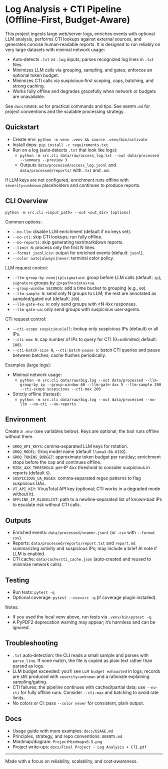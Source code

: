 # Log Analysis + CTI Pipeline (Offline‑First, Budget‑Aware)

This project ingests large web/server logs, enriches events with optional LLM analysis, performs CTI lookups against external sources, and generates concise human‑readable reports. It is designed to run reliably on very large datasets with minimal network usage:

- Auto‑detects `.txt` vs `.log` inputs; parses recognized log lines in `.txt` files.
- Minimizes LLM calls via grouping, sampling, and gates; enforces an optional token budget.
- Minimizes CTI calls via suspicious‑first scoping, caps, batching, and strong caching.
- Works fully offline and degrades gracefully when network or budgets are unavailable.

See `docs/USAGE.md` for practical commands and tips. See `AGENTS.md` for project conventions and the scalable processing strategy.

## Quickstart

- Create env: `python -m venv .venv && source .venv/bin/activate`
- Install deps: `pip install -r requirements.txt`
- Run on a log (auto‑detects `.txt` that look like logs):
  - `python -m src.cli data/raw/access_log.txt --out data/processed --summary --preview 3`
  - Outputs `data/processed/access_log.jsonl` and `data/processed/reports/` with `.txt` and `.md`.

If LLM keys are not configured, enrichment runs offline with `severity=unknown` placeholders and continues to produce reports.

## CLI Overview

`python -m src.cli <input_path> --out <out_dir> [options]`

Common options:

- `--no-llm`: disable LLM enrichment (default if no keys set).
- `--no-cti`: skip CTI lookups; run fully offline.
- `--no-reports`: skip generating text/markdown reports.
- `--limit N`: process only the first N lines.
- `--format jsonl|csv`: output for enriched events (default: `jsonl`).
- `--color auto|always|never`: terminal color policy.

LLM request control:

- `--llm-group-by none|ip|signature`: group before LLM calls (default: `ip`); `signature` groups by `ip+path+status+ua`.
- `--group-window SECONDS`: add a time bucket to grouping (e.g., `60`).
- `--llm-sample N`: send only N groups to LLM; the rest are annotated as sampled/gated out (default: `200`).
- `--llm-gate-4xx N`: only send groups with ≥N 4xx responses.
- `--llm-gate-ua`: only send groups with suspicious user‑agents.

CTI request control:

- `--cti-scope suspicious|all`: lookup only suspicious IPs (default) or all IPs.
- `--cti-max N`: cap number of IPs to query for CTI (0=unlimited; default: `100`).
- `--cti-batch-size N`, `--cti-batch-pause S`: batch CTI queries and pause between batches; cache flushes periodically.

Examples (large logs):

- Minimal network usage:
  - `python -m src.cli data/raw/big.log --out data/processed --llm-group-by ip --group-window 60 --llm-gate-4xx 5 --llm-sample 200 --cti-scope suspicious --cti-max 200`
- Strictly offline (fastest):
  - `python -m src.cli data/raw/big.log --out data/processed --no-llm --no-cti --no-reports`

## Environment

Create a `.env` (see variables below). Keys are optional; the tool runs offline without them.

- `GROQ_API_KEYS`: comma‑separated LLM keys for rotation.
- `GROQ_MODEL`: Groq model name (default `llama3-8b-8192`).
- `GROQ_TOKENS_BUDGET`: approximate token budget per run/day; enrichment stops before the cap and continues offline.
- `RISK_4XX_THRESHOLD`: per‑IP 4xx threshold to consider suspicious in reports (default `5`).
- `SUSPICIOUS_UA_REGEX`: comma‑separated regex patterns to flag suspicious UAs.
- `VT_API_KEY`: VirusTotal API key (optional; CTI works in a degraded mode without it).
- `OFFLINE_IP_BLOCKLIST`: path to a newline‑separated list of known‑bad IPs to escalate risk without CTI calls.

## Outputs

- Enriched events: `data/processed/<name>.jsonl` (or `.csv` with `--format csv`).
- Reports: `data/processed/reports/report.txt` and `report.md` summarizing activity and suspicious IPs; may include a brief AI note if LLM is enabled.
- CTI cache: `data/cache/cti_cache.json` (auto‑created and reused to minimize network calls).

## Testing

- Run tests: `pytest -q`
- Optional coverage: `pytest --cov=src -q` (if coverage plugin installed).

Notes:
- If you used the local venv above, run tests via `.venv/bin/pytest -q`.
- A PyPDF2 deprecation warning may appear; it’s harmless and can be ignored.

## Troubleshooting

- `.txt` auto‑detection: the CLI reads a small sample and parses with `parse_line`. If none match, the file is copied as plain text rather than parsed as logs.
- LLM budget exceeded: you’ll see `LLM budget exhausted` in logs; records are still produced with `severity=unknown` and a rationale explaining sampling/gating.
- CTI failures: the pipeline continues with cached/partial data; use `--no-cti` for fully offline runs. Consider `--cti-max` and batching to avoid rate limits.
- No colors or CI: pass `--color never` for consistent, plain output.

## Docs

- Usage guide with more examples: `docs/USAGE.md`
- Principles, strategy, and repo conventions: `AGENTS.md`
- Mindmap/diagram: `ProjectMindmapv0.5.png`
- Project write‑ups: `docs/Final Project - Log Analysis + CTI.pdf`

---

Made with a focus on reliability, scalability, and cost‑awareness.

